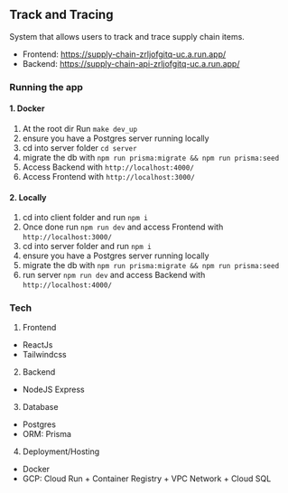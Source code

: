 ## Track and Tracing
System that allows users to track and trace supply chain items.

- Frontend: https://supply-chain-zrljofgitq-uc.a.run.app/
- Backend: https://supply-chain-api-zrljofgitq-uc.a.run.app/

### Running the app
#### 1. Docker
1. At the root dir Run `make dev_up`
2. ensure you have a Postgres server running locally
3. cd into server folder `cd server`
4. migrate the db with `npm run prisma:migrate && npm run prisma:seed`
5. Access Backend with `http://localhost:4000/`
6. Access Frontend with `http://localhost:3000/`

#### 2. Locally
1. cd into client folder and run `npm i`
2. Once done run `npm run dev` and access Frontend with `http://localhost:3000/` 
3. cd into server folder and run `npm i`
4. ensure you have a Postgres server running locally
5. migrate the db with `npm run prisma:migrate && npm run prisma:seed`
6. run server `npm run dev` and access Backend with `http://localhost:4000/`

### Tech
1. Frontend
  - ReactJs
  - Tailwindcss
2. Backend
  - NodeJS Express
3. Database
  - Postgres
  - ORM: Prisma
4. Deployment/Hosting
  - Docker
  - GCP: Cloud Run + Container Registry + VPC Network + Cloud SQL
